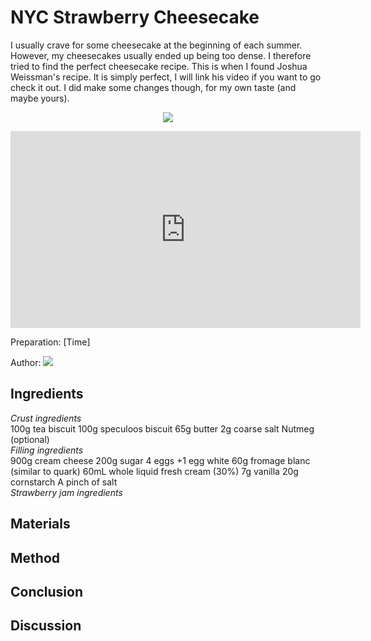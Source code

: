 # NYC Strawberry Cheesecake
I usually crave for some cheesecake at the beginning of each summer. However, my cheesecakes usually ended up being too dense. I therefore tried to find the perfect cheesecake recipe. This is when I found Joshua Weissman's recipe. It is simply perfect, I will link his video if you want to go check it out. I did make some changes though, for my own taste (and maybe yours).
<p align="center">
<img src="example.png" />
</p>
<iframe width="560" height="315" src="https://www.youtube.com/embed/YKI8TcaRdbI" title="YouTube video player" frameborder="0" allow="accelerometer; autoplay; clipboard-write; encrypted-media; gyroscope; picture-in-picture" allowfullscreen> </iframe>

Preparation: [Time]

Author:
<a href="https://discord.com"><img src="https://img.shields.io/badge/Discord-nouille%232370-25?style=for-the-badge&logo=discord" /> </a>  



## Ingredients
<i>Crust ingredients</i>
<br>100g tea biscuit
100g speculoos biscuit
65g butter
2g coarse salt
Nutmeg (optional)
<br>
<i>Filling ingredients</i>
<br> 900g cream cheese
200g sugar
4 eggs +1 egg white
60g fromage blanc (similar to quark)
60mL whole liquid fresh cream (30%)
7g vanilla
20g cornstarch
A pinch of salt
<br>
<i>Strawberry jam ingredients</i>
<br>

## Materials

## Method

## Conclusion

## Discussion
